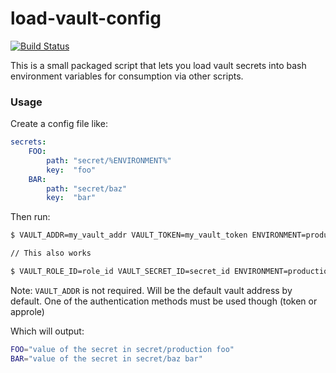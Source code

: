 # load-vault-config
[![Build Status](https://travis-ci.org/aequasi/load-vault-config.svg?branch=master)](https://travis-ci.org/aequasi/load-vault-config)

This is a small packaged script that lets you load vault secrets into bash environment variables for consumption via other scripts.

### Usage

Create a config file like: 

```yaml
secrets:
    FOO:
        path: "secret/%ENVIRONMENT%"
        key:  "foo"
    BAR:
        path: "secret/baz"
        key:  "bar"
```

Then run: 
```bash
$ VAULT_ADDR=my_vault_addr VAULT_TOKEN=my_vault_token ENVIRONMENT=production loadVaultConfigs config.yaml

// This also works

$ VAULT_ROLE_ID=role_id VAULT_SECRET_ID=secret_id ENVIRONMENT=production loadVaultConfigs config.yaml
```

Note: `VAULT_ADDR` is not required. Will be the default vault address by default. One of the authentication methods must be used though (token or approle)

Which will output:

```bash
FOO="value of the secret in secret/production foo"
BAR="value of the secret in secret/baz bar"
```
